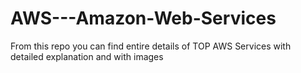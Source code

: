 # AWS---Amazon-Web-Services
From this repo you can find entire details of TOP AWS Services with detailed explanation and with images
